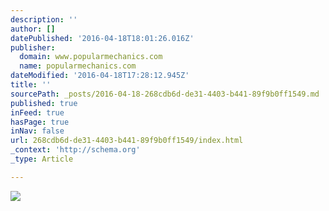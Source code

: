```yaml
---
description: ''
author: []
datePublished: '2016-04-18T18:01:26.016Z'
publisher:
  domain: www.popularmechanics.com
  name: popularmechanics.com
dateModified: '2016-04-18T17:28:12.945Z'
title: ''
sourcePath: _posts/2016-04-18-268cdb6d-de31-4403-b441-89f9b0ff1549.md
published: true
inFeed: true
hasPage: true
inNav: false
url: 268cdb6d-de31-4403-b441-89f9b0ff1549/index.html
_context: 'http://schema.org'
_type: Article

---
```

![](http://pop.h-cdn.co/assets/cm/15/05/54cb0ad2bd314_-_underrated-classic-cars-03-0313-lgn.jpg)